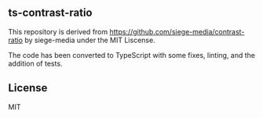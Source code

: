 ## ts-contrast-ratio
This repository is derived from https://github.com/siege-media/contrast-ratio by siege-media under the MIT Liscense.

The code has been converted to TypeScript with some fixes, linting, and the addition of tests.

## License
MIT
